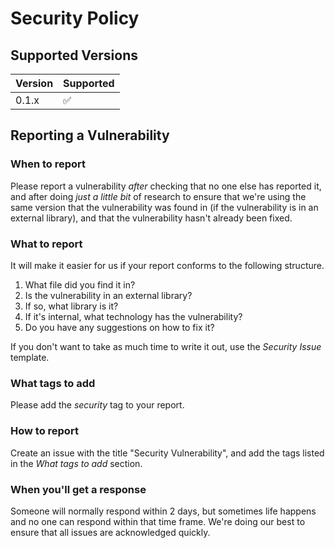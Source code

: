 # Security Policy

## Supported Versions

| Version | Supported          |
| ------- | ------------------ |
| 0.1.x   | :white_check_mark: |

## Reporting a Vulnerability

### When to report
Please report a vulnerability *after* checking that no one else has reported it, and after doing *just a little bit* of research to ensure that we're using the same version that the vulnerability was found in (if the vulnerability is in an external library), and that the vulnerability hasn't already been fixed.

### What to report
It will make it easier for us if your report conforms to the following structure.

1. What file did you find it in?
2. Is the vulnerability in an external library?
3. If so, what library is it?
4. If it's internal, what technology has the vulnerability?
5. Do you have any suggestions on how to fix it?

If you don't want to take as much time to write it out, use the *Security Issue* template.

### What tags to add
Please add the *security* tag to your report.

### How to report
Create an issue with the title "Security Vulnerability", and add the tags listed in the *What tags to add* section.

### When you'll get a response
Someone will normally respond within 2 days, but sometimes life happens and no one can respond within that time frame. We're doing our best to ensure that all issues are acknowledged quickly.
